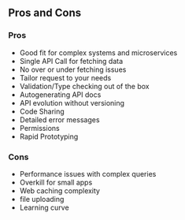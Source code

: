 ## Pros and Cons

### Pros

- Good fit for complex systems and microservices
- Single API Call for fetching data
- No over or under fetching issues
- Tailor request to your needs
- Validation/Type checking out of the box
- Autogenerating API docs
- API evolution without versioning
- Code Sharing
- Detailed error messages
- Permissions
- Rapid Prototyping

### Cons

- Performance issues with complex queries
- Overkill for small apps
- Web caching complexity
- file uploading
- Learning curve

